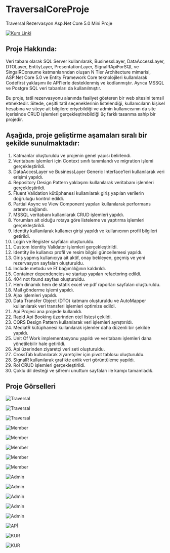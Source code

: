 # TraversalCoreProje
Traversal Rezervasyon Asp.Net Core 5.0 Mini Proje 

[![Kurs Linki](https://img.shields.io/badge/Kurs%20Linki%20-izlemek%20için%20tıklayın-purple)](https://www.youtube.com/playlist?list=PLKnjBHu2xXNMK5MBogdXmsXVi3K_eEZT5)

## Proje Hakkında: 
Veri tabanı olarak SQL Server kullanılarak, BusinessLayer, DataAccessLayer, DTOLayer, EntityLayer, PresentationLayer, SignalRApiForSQL ve SingalRConsume katmanlarından oluşan N Tier Architecture mimarisi, ASP.Net Core 5.0 ve Entity Framework Core teknolojileri kullanılarak Codefirst yaklaşımı ile API'lerle desteklenmiş ve kodlanmıştır. Ayrıca MSSQL ve Postgre SQL veri tabanları da kullanılmıştır.

Bu proje, tatil rezervasyonu alanında faaliyet gösteren bir web sitesini temsil etmektedir. Sitede, çeşitli tatil seçeneklerinin listelendiği, kullanıcıların kişisel hesabına ve siteye ait bilgilere erişebildiği ve admin kullanıcısının da site içerisinde CRUD işlemleri gerçekleştirebildiği üç farklı tasarıma sahip bir projedir.

## Aşağıda, proje geliştirme aşamaları sıralı bir şekilde sunulmaktadır:

1. Katmanlar oluşturuldu ve projenin genel yapısı belirlendi.
2. Veritabanı işlemleri için Context sınıfı tanımlandı ve migration işlemi gerçekleştirildi.
3. DataAccesLayer ve BusinessLayer Generic Interface'leri kullanılarak veri erişimi yapıldı.
4. Repository Design Pattern yaklaşımı kullanılarak veritabanı işlemleri gerçekleştirildi.
5. Fluent Validation kütüphanesi kullanılarak giriş yapılan verilerin doğruluğu kontrol edildi.
6. Partial Async ve View Component yapıları kullanılarak performans artırımı sağlandı.
7. MSSQL veritabanı kullanılarak CRUD işlemleri yapıldı.
8. Yorumları ait olduğu rotaya göre listeleme ve yaptırma işlemleri gerçekleştirildi.
9. Identity kullanılarak kullanıcı girişi yapıldı ve kullanıcının profil bilgileri getirildi.
10. Login ve Register sayfaları oluşturuldu.
11. Custom Identity Validator işlemleri gerçekleştirildi.
12. Identity ile kullanıcı profil ve resim bilgisi güncellemesi yapıldı.
13. Giriş yapmış kullanıcıya ait aktif, onay bekleyen, geçmiş ve yeni rezervasyon sayfaları oluşturuldu.
14. Include metodu ve Ef bağımlılığının kaldırıldı.
15. Container dependencies ve startup yapıları refactoring edildi.
16. 404 not found sayfası oluşturuldu.
17. Hem dinamik hem de statik excel ve pdf raporları sayfaları oluşturuldu.
18. Mail gönderme işlemi yapıldı.
19. Ajax işlemleri yapıldı.
20. Data Transfer Object (DTO) katmanı oluşturuldu ve AutoMapper kullanılarak veri transferi işlemleri optimize edildi.
21. Api Projesi ana projede kullanıldı.
22. Rapid Api Booking üzerinden otel listesi çekildi.
23. CQRS Design Pattern kullanılarak veri işlemleri ayrıştırıldı.
34. MediatR kütüphanesi kullanılarak işlemler daha düzenli bir şekilde yapıldı.
35. Unit Of Work implementasyonu yapıldı ve veritabanı işlemleri daha yönetilebilir hale getirildi.
36. Api üzerinden ziyaretçi veri seti oluşturuldu.
37. CrossTab kullanılarak ziyaretçiler için pivot tablosu oluşturuldu.
38. SignalR kullanılarak grafikte anlık veri görüntüleme yapıldı.
39. Rol CRUD işlemleri gerçekleştirildi.
40. Çoklu dil desteği ve şifremi unuttum sayfaları ile kampı tamamladık.

## Proje Görselleri

![Traversal](https://github.com/SenaBoyuktas/TraversalCoreProje/blob/master/Proje/1.jpg)

![Traversal](https://github.com/SenaBoyuktas/TraversalCoreProje/blob/master/Proje/4.jpg)

![Traversal](https://github.com/SenaBoyuktas/TraversalCoreProje/blob/master/Proje/6.jpg)

![Member](https://github.com/SenaBoyuktas/TraversalCoreProje/blob/master/Proje/8.jpg)

![Member](https://github.com/SenaBoyuktas/TraversalCoreProje/blob/master/Proje/9.jpg)

![Member](https://github.com/SenaBoyuktas/TraversalCoreProje/blob/master/Proje/10.jpg)

![Member](https://github.com/SenaBoyuktas/TraversalCoreProje/blob/master/Proje/11.jpg)

![Member](https://github.com/SenaBoyuktas/TraversalCoreProje/blob/master/Proje/12.jpg)

![Admin](https://github.com/SenaBoyuktas/TraversalCoreProje/blob/master/Proje/13.jpg)

![Admin](https://github.com/SenaBoyuktas/TraversalCoreProje/blob/master/Proje/15.jpg)

![Admin](https://github.com/SenaBoyuktas/TraversalCoreProje/blob/master/Proje/16.jpg)

![Admin](https://github.com/SenaBoyuktas/TraversalCoreProje/blob/master/Proje/17.jpg)

![Admin](https://github.com/SenaBoyuktas/TraversalCoreProje/blob/master/Proje/18.jpg)

![APİ](https://raw.githubusercontent.com/senaboyuktas/TraversalCoreProje/master/Proje/19.png)

![KUR](https://raw.githubusercontent.com/senaboyuktas/TraversalCoreProje/master/Proje/20.png)

![KUR](https://raw.githubusercontent.com/senaboyuktas/TraversalCoreProje/master/Proje/21.png)
